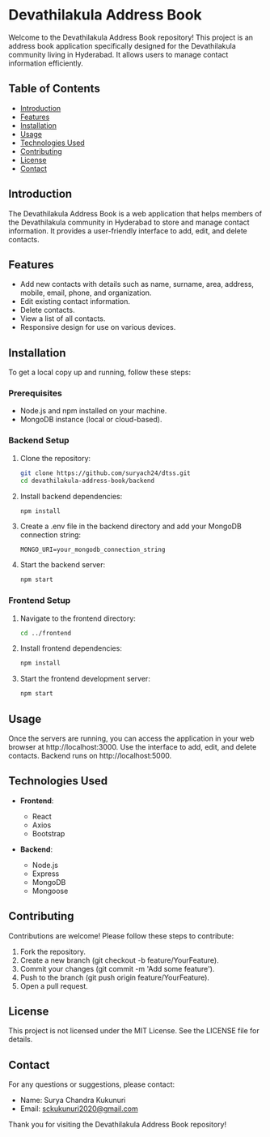 # Devathilakula Address Book

Welcome to the Devathilakula Address Book repository! This project is an address book application specifically designed for the Devathilakula community living in Hyderabad. It allows users to manage contact information efficiently.

## Table of Contents

- [Introduction](#introduction)
- [Features](#features)
- [Installation](#installation)
- [Usage](#usage)
- [Technologies Used](#technologies-used)
- [Contributing](#contributing)
- [License](#license)
- [Contact](#contact)

## Introduction

The Devathilakula Address Book is a web application that helps members of the Devathilakula community in Hyderabad to store and manage contact information. It provides a user-friendly interface to add, edit, and delete contacts.

## Features

- Add new contacts with details such as name, surname, area, address, mobile, email, phone, and organization.
- Edit existing contact information.
- Delete contacts.
- View a list of all contacts.
- Responsive design for use on various devices.

## Installation

To get a local copy up and running, follow these steps:

### Prerequisites

- Node.js and npm installed on your machine.
- MongoDB instance (local or cloud-based).

### Backend Setup

1. Clone the repository:
   ```sh
   git clone https://github.com/suryach24/dtss.git
   cd devathilakula-address-book/backend
   ```

2. Install backend dependencies:
   ```sh
   npm install
   ```

3. Create a .env file in the backend directory and add your MongoDB connection string:
   ```env
   MONGO_URI=your_mongodb_connection_string
   ```

4. Start the backend server:
   ```sh
   npm start
   ```

### Frontend Setup

1. Navigate to the frontend directory:
   ```sh
   cd ../frontend
   ```

2. Install frontend dependencies:
   ```sh
   npm install
   ```

3. Start the frontend development server:
   ```sh
   npm start
   ```

## Usage

Once the servers are running, you can access the application in your web browser at http://localhost:3000. Use the interface to add, edit, and delete contacts. Backend runs on http://localhost:5000.

## Technologies Used

- **Frontend**:
    - React
    - Axios
    - Bootstrap

- **Backend**:
    - Node.js
    - Express
    - MongoDB
    - Mongoose

## Contributing

Contributions are welcome! Please follow these steps to contribute:

1. Fork the repository.
2. Create a new branch (git checkout -b feature/YourFeature).
3. Commit your changes (git commit -m 'Add some feature').
4. Push to the branch (git push origin feature/YourFeature).
5. Open a pull request.

## License

This project is not licensed under the MIT License. See the LICENSE file for details.

## Contact

For any questions or suggestions, please contact:

- Name: Surya Chandra Kukunuri
- Email: sckukunuri2020@gmail.com

Thank you for visiting the Devathilakula Address Book repository!
